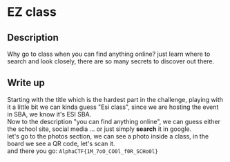 # EZ class

## Description

Why go to class when you can find anything online? just learn where to search and look closely, there are so many secrets to discover out there.

## Write up

Starting with the title which is the hardest part in the challenge, playing with it a little bit we can kinda guess "Esi class", since we are hosting the event in SBA, we know it's ESI SBA.<br>
Now to the description "you can find anything online", we can guess either the school site, social media ... or just simply **search** it in google.<br>
let's go to the photos section, we can see a photo inside a class, in the board we see a QR code, let's scan it.<br>
and there you go: `AlphaCTF{1M_7oO_CO0l_f0R_SCHo0l}`